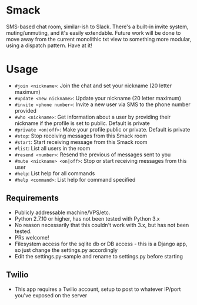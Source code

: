 # Smack
SMS-based chat room, similar-ish to Slack. There's a built-in invite system, muting/unmuting, and it's easily extendable. Future work will be done to move away from the current monolithic txt view to something more modular, using a dispatch pattern. Have at it!

# Usage
* `#join <nickname>`: Join the chat and set your nickname (20 letter maximum)
* `#update <new nickname>`: Update your nickname (20 letter maximum)
* `#invite <phone number>`: Invite a new user via SMS to the phone number provided
* `#who <nickname>`: Get information about a user by providing their nickname if the profile is set to public. Default is private
* `#private <on|off>`: Make your profile public or private. Default is private
* `#stop`: Stop receiving messages from this Smack room
* `#start`: Start receiving message from this Smack room
* `#list`: List all users in the room
* `#resend <number>`: Resend the previous <number> of messages sent to you
* `#mute <nickname> <on|off>`: Stop or start receiving messages from this user
* `#help`: List help for all commands
* `#help <command>`: List help for command specified

## Requirements
* Publicly addressable machine/VPS/etc.
* Python 2.7.10 or higher, has not been tested with Python 3.x 
 * No reason necessarily that this couldn't work with 3.x, but has not been tested.
  * PRs welcome!
* Filesystem access for the sqlite db or DB access - this is a Django app, so just change the settings.py accordingly
* Edit the settings.py-sample and rename to settings.py before starting
## Twilio
* This app requires a Twilio account, setup to post to whatever IP/port you've exposed on the server
